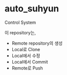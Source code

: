 # auto_suhyun
Control System

이 repository는,
* Remote repository의 생성
* Local로 Clone
* Local에서 수정
* Local에서 Commit
* Remote로 Push
